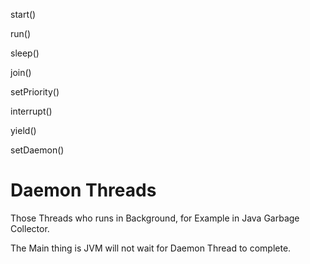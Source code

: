 

  start()
  
  run()
  
  sleep()
  
  join()
  
  setPriority()
  
  interrupt()
  
  yield()
  
  setDaemon()
  

Daemon Threads
=================

   Those Threads who runs in Background, for Example in Java Garbage Collector.

   The Main thing is JVM will not wait for Daemon Thread to complete.

   
   
   
